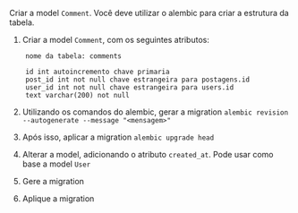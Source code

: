 Criar a model `Comment`. Você deve utilizar o alembic para criar a estrutura da tabela.

1. Criar a model `Comment`, com os seguintes atributos:

```
    nome da tabela: comments

    id int autoincremento chave primaria
    post_id int not null chave estrangeira para postagens.id
    user_id int not null chave estrangeira para users.id
    text varchar(200) not null
```

2. Utilizando os comandos do alembic, gerar a migration
   `alembic revision --autogenerate --message "<mensagem>"`

3. Após isso, aplicar a migration
   `alembic upgrade head`

4. Alterar a model, adicionando o atributo `created_at`. Pode usar como base a model `User`

5. Gere a migration

6. Aplique a migration
